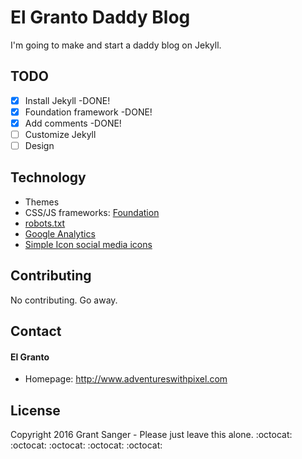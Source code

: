 # El Granto Daddy Blog

I'm going to make and start a daddy blog on Jekyll.

## TODO
- [x] Install Jekyll			-DONE!
- [x] Foundation framework		-DONE!
- [x] Add comments				-DONE!
- [ ] Customize Jekyll
- [ ] Design

## Technology
* Themes
* CSS/JS frameworks: [Foundation](http://foundation.zurb.com/)
* [robots.txt](https://github.com/username/username.github.io/blob/master/robots.txt)
* [Google Analytics](http://link-to-e.g.-google-analytics)
* [Simple Icon social media icons](http://www.flaticon.com/packs/simpleicon-social-media)

## Contributing

No contributing. Go away.

## Contact
#### El Granto
* Homepage: http://www.adventureswithpixel.com

## License

Copyright 2016 Grant Sanger - Please just leave this alone.
:octocat: :octocat: :octocat: :octocat: :octocat: